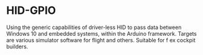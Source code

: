 # HID-GPIO

Using the generic capabilities of driver-less HID to pass data between Windows 10 and embedded systems, within the Arduino framework. Targets are various simulator software for flight and others. Suitable for f ex cockpit builders.
